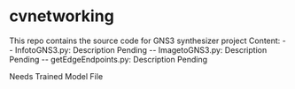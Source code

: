 # cvnetworking
This repo contains the source code for GNS3 synthesizer project
Content:
-- InfotoGNS3.py: Description Pending
-- ImagetoGNS3.py: Description Pending
-- getEdgeEndpoints.py: Description Pending

Needs Trained Model File
